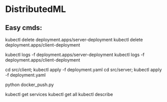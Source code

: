 # DistributedML

## Easy cmds:
kubectl delete deployment.apps/server-deployment
kubectl delete deployment.apps/client-deployment

kubectl logs -f deployment.apps/server-deployment
kubectl logs -f deployment.apps/client-deployment

cd src/client; kubectl apply -f deployment.yaml
cd src/server; kubectl apply -f deployment.yaml

python docker_push.py

kubectl get services
kubectl get all
kubectl describe <pod>